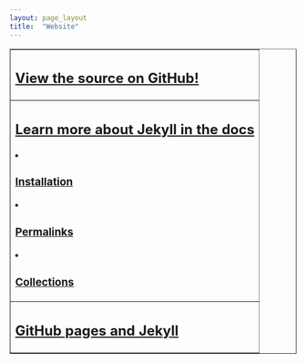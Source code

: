 ```yaml
---
layout: page_layout
title:  "Website"
---
```

<table border="1">
  <tr>
    <td>
    <h2>
      <a class="item-link" href="https://github.com/drewgwallace/drewgwallace.github.io">
      View the source on GitHub!
      </a>
    </h2>
    </td>
  </tr>


  <tr>
    <td>
    <h2>
      <a class="item-link" href="https://jekyllrb.com/docs/home/">
      Learn more about Jekyll in the docs
      </a>
    </h2>
      <li>
        <h3>
          <a class="item-link" href="https://jekyllrb.com/docs/installation/">
          Installation
          </a>
        </h3>
      </li>    
      <li>
        <h3>
          <a class="item-link" href="https://jekyllrb.com/docs/permalinks/">
          Permalinks
          </a>
        </h3>
      </li>
      <li>
        <h3>
          <a class="item-link" href="https://jekyllrb.com/docs/collections/">
          Collections
          </a>
        </h3>
      </li>
    </td>
  </tr>

  <tr>
    <td>
    <h2>
      <a class="item-link" href="https://help.github.com/articles/using-jekyll-as-a-static-site-generator-with-github-pages/">
      GitHub pages and Jekyll 
      </a>
    </h2>
    </td>
  </tr>
</table>